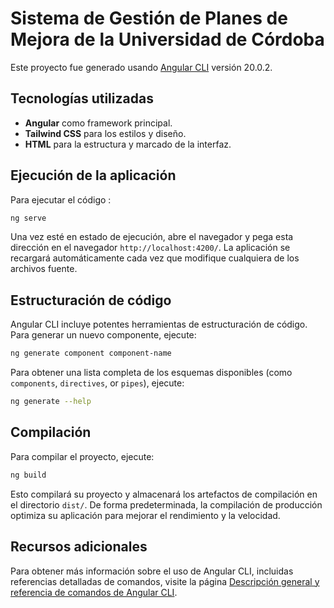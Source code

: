 # Sistema de Gestión de Planes de Mejora de la Universidad de Córdoba

Este proyecto fue generado usando [Angular CLI](https://github.com/angular/angular-cli) versión 20.0.2.

## Tecnologías utilizadas

- **Angular** como framework principal.
- **Tailwind CSS** para los estilos y diseño.
- **HTML** para la estructura y marcado de la interfaz.

## Ejecución de la aplicación

Para ejecutar el código :

```bash
ng serve
```

Una vez esté en estado de ejecución, abre el navegador y pega esta dirección en el navegador `http://localhost:4200/`. La aplicación se recargará automáticamente cada vez que modifique cualquiera de los archivos fuente.

## Estructuración de código

Angular CLI incluye potentes herramientas de estructuración de código. Para generar un nuevo componente, ejecute:

```bash
ng generate component component-name
```

Para obtener una lista completa de los esquemas disponibles (como `components`, `directives`, or `pipes`), ejecute:

```bash
ng generate --help
```

## Compilación

Para compilar el proyecto, ejecute:

```bash
ng build
```

Esto compilará su proyecto y almacenará los artefactos de compilación en el directorio `dist/`. De forma predeterminada, la compilación de producción optimiza su aplicación para mejorar el rendimiento y la velocidad.


## Recursos adicionales

Para obtener más información sobre el uso de Angular CLI, incluidas referencias detalladas de comandos, visite la página [Descripción general y referencia de comandos de Angular CLI](https://angular.dev/tools/cli).
